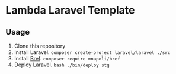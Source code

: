 # Lambda Laravel Template

## Usage

1. Clone this repository
2. Install Laravel. `composer create-project laravel/laravel ./src`
3. Install [Bref](https://bref.sh/). `composer require mnapoli/bref`
4. Deploy Laravel. `bash ./bin/deploy stg`

